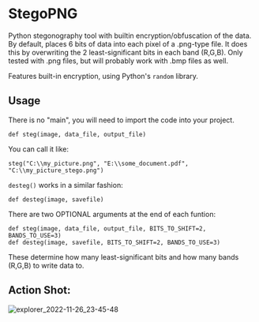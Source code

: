 # StegoPNG

Python stegonography tool with builtin encryption/obfuscation of the data.
By default, places 6 bits of data into each pixel of a .png-type file.
It does this by overwriting the 2 least-significant bits in each band (R,G,B).
Only tested with .png files, but will probably work with .bmp files as well.

Features built-in encryption, using Python's `random` library.

## Usage

There is no "main", you will need to import the code into your project.
    
    def steg(image, data_file, output_file)
        
You can call it like: 
    
    steg("C:\\my_picture.png", "E:\\some_document.pdf", "C:\\my_picture_stego.png")
    
`desteg()` works in a similar fashion:

    def desteg(image, savefile)
    
There are two OPTIONAL arguments at the end of each funtion:
    
    def steg(image, data_file, output_file, BITS_TO_SHIFT=2, BANDS_TO_USE=3)
    def desteg(image, savefile, BITS_TO_SHIFT=2, BANDS_TO_USE=3)
    
These determine how many least-significant bits and how many bands (R,G,B) to write data to.

## Action Shot:

![explorer_2022-11-26_23-45-48](https://user-images.githubusercontent.com/21281361/204121177-20c47a7a-5e4e-45ac-b33f-f0a7203d90a0.gif)
